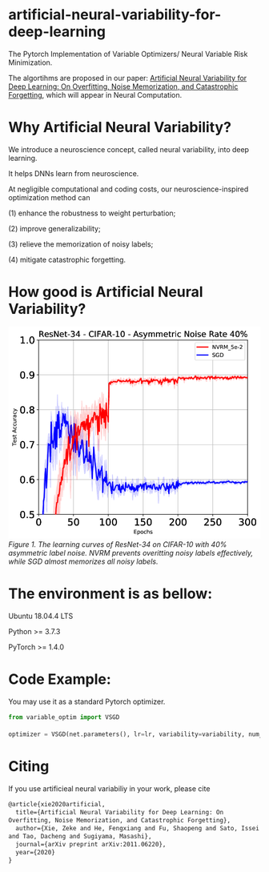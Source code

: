# artificial-neural-variability-for-deep-learning

The Pytorch Implementation of Variable Optimizers/ Neural Variable Risk Minimization. 

The algortihms are proposed in our paper: 
[Artificial Neural Variability for Deep Learning: On Overfitting, Noise Memorization, and Catastrophic Forgetting](https://arxiv.org/abs/2011.06220), which will appear in Neural Computation.


# Why Artificial Neural Variability?

We introduce a neuroscience concept, called neural variability, into deep learning. 

It helps DNNs learn from neuroscience.

At negligible computational and coding costs, our neuroscience-inspired optimization method can 

(1) enhance the robustness to weight perturbation;

(2) improve generalizability;

(3) relieve the memorization of noisy labels;

(4) mitigate catastrophic forgetting.


# How good is Artificial Neural Variability?

![The learning curves of ResNet-34 on CIFAR-10 with 40% asymmetric label noise. NVRM prevents overitting noisy labels effectively, while SGD almost memorizes all noisy labels.](/figure/CIFAR10_acc_resnet34_LabelNoise40.png?raw=true "Title")
*Figure 1. The learning curves of ResNet-34 on CIFAR-10 with 40% asymmetric label noise. NVRM prevents overitting noisy labels effectively, while SGD almost memorizes all noisy labels.*

# The environment is as bellow:

Ubuntu 18.04.4 LTS

Python >= 3.7.3 

PyTorch >= 1.4.0



# Code Example: 

You may use it as a standard Pytorch optimizer.

```python
from variable_optim import VSGD

optimizer = VSGD(net.parameters(), lr=lr, variability=variability, num_iters=num_iters, weight_decay=weight_decay)
```

# Citing

If you use artificieal neural variabiliy in your work, please cite

```
@article{xie2020artificial,
  title={Artificial Neural Variability for Deep Learning: On Overfitting, Noise Memorization, and Catastrophic Forgetting},
  author={Xie, Zeke and He, Fengxiang and Fu, Shaopeng and Sato, Issei and Tao, Dacheng and Sugiyama, Masashi},
  journal={arXiv preprint arXiv:2011.06220},
  year={2020}
}
```
